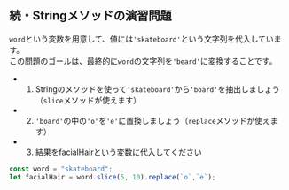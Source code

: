 ## 続・Stringメソッドの演習問題

`word`という変数を用意して、値には`'skateboard'`という文字列を代入しています。  
この問題のゴールは、最終的に`word`の文字列を`'beard'`に変換することです。  

- 1. Stringのメソッドを使って`'skateboard'`から`'board'`を抽出しましょう（`slice`メソッドが使えます）
- 2. `'board'`の中の`'o'`を`'e'`に置換しましょう（`replace`メソッドが使えます）
- 3. 結果をfacialHairという変数に代入してください
  
```js
const word = "skateboard"; 
let facialHair = word.slice(5, 10).replace(`o`,`e`);
```
